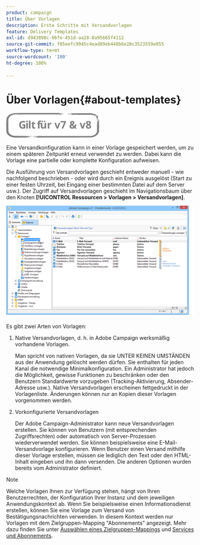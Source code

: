 ```yaml
---
product: campaign
title: Über Vorlagen
description: Erste Schritte mit Versandvorlagen
feature: Delivery Templates
exl-id: d943898c-06fe-451d-aa28-8a95665f4112
source-git-commit: f05eefc9945c4ead89eb448b6e28c3523559e055
workflow-type: tm+mt
source-wordcount: '280'
ht-degree: 100%

---
```


# Über Vorlagen{#about-templates}

![](../../assets/common.svg)

Eine Versandkonfiguration kann in einer Vorlage gespeichert werden, um zu einem späteren Zeitpunkt erneut verwendet zu werden. Dabei kann die Vorlage eine partielle oder komplette Konfiguration aufweisen.

Die Ausführung von Versandvorlagen geschieht entweder manuell - wie nachfolgend beschrieben - oder wird durch ein Ereignis ausgelöst (Start zu einer festen Uhrzeit, bei Eingang einer bestimmten Datei auf dem Server usw.). Der Zugriff auf Versandvorlagen geschieht im Navigationsbaum über den Knoten **[!UICONTROL Ressourcen > Vorlagen > Versandvorlagen]**.

![](assets/s_user_template_list.png)

Es gibt zwei Arten von Vorlagen:

1. Native Versandvorlagen, d. h. in Adobe Campaign werksmäßig vorhandene Vorlagen.

   Man spricht von nativen Vorlagen, da sie UNTER KEINEN UMSTÄNDEN aus der Anwendung gelöscht werden dürfen. Sie enthalten für jeden Kanal die notwendige Minimalkonfiguration. Ein Administrator hat jedoch die Möglichkeit, gewisse Funktionen zu beschränken oder den Benutzern Standardwerte vorzugeben (Tracking-Aktivierung, Absender-Adresse usw.). Native Versandvorlagen erscheinen fettgedruckt in der Vorlagenliste. Änderungen können nur an Kopien dieser Vorlagen vorgenommen werden.

1. Vorkonfigurierte Versandvorlagen

   Der Adobe Campaign-Administrator kann neue Versandvorlagen erstellen. Sie können von Benutzern (mit entsprechenden Zugriffsrechten) oder automatisch von Server-Prozessen wiederverwendet werden. Sie können beispielsweise eine E-Mail-Versandvorlage konfigurieren. Wenn Benutzer einen Versand mithilfe dieser Vorlage erstellen, müssen sie lediglich den Text oder den HTML-Inhalt eingeben und ihn dann versenden. Die anderen Optionen wurden bereits vom Administrator definiert.

>[!NOTE]
>
>Welche Vorlagen Ihnen zur Verfügung stehen, hängt von Ihren Benutzerrechten, der Konfiguration Ihrer Instanz und dem jeweiligen Anwendungskontext ab. Wenn Sie beispielsweise einen Informationsdienst erstellen, können Sie eine Vorlage zum Versand von Bestätigungsnachrichten verwenden. In diesem Kontext werden nur Vorlagen mit dem Zielgruppen-Mapping &quot;Abonnements&quot; angezeigt. Mehr dazu finden Sie unter [Auswählen eines Zielgruppen-Mappings](selecting-a-target-mapping.md) und [Services und Abonnements](about-services-and-subscriptions.md).
